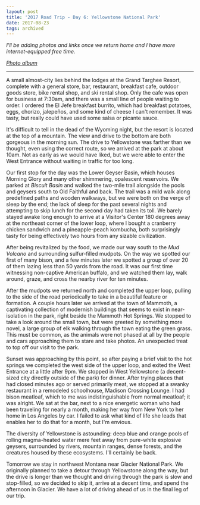```yaml
---
layout: post
title: '2017 Road Trip - Day 6: Yellowstone National Park'
date: 2017-08-23
tags: archived
---
```


_I'll be adding photos and links once we return home and I have more internet-equipped free time._

_[Photo album][photos]_

---

A small almost-city lies behind the lodges at the Grand Targhee Resort, complete with a general store, bar, restaurant, breakfast cafe, outdoor goods store, bike rental shop, and ski rental shop. Only the cafe was open for business at 7:30am, and there was a small line of people waiting to order. I ordered the El Jefe breakfast burrito, which had breakfast potatoes, eggs, chorizo, jalepeños, and some kind of cheese I can't remember. It was tasty, but really could have used some salsa or picante sauce.

It's difficult to tell in the dead of the Wyoming night, but the resort is located at the top of a mountain. The view and drive to the bottom are both gorgeous in the morning sun. The drive to Yellowstone was farther than we thought, even using the correct route, so we arrived at the park at about 10am. Not as early as we would have liked, but we were able to enter the West Entrance without waiting in traffic for too long.

Our first stop for the day was the Lower Geyser Basin, which houses Morning Glory and many other shimmering, opalescent reservoirs. We parked at _Biscuit Basin_ and walked the two-mile trail alongside the pools and geysers south to Old Faithful and back. The trail was a mild walk along predefined paths and wooden walkways, but we were both on the verge of sleep by the end; the lack of sleep for the past several nights and attempting to skip lunch for the second day had taken its toll. We barely stayed awake long enough to arrive at a Visitor's Center 180 degrees away at the northeast corner of the lower loop, where I bought a cranberry chicken sandwich and a pineapple-peach kombucha, both surprisingly tasty for being effectively two hours from any sizable civilization.

After being revitalized by the food, we made our way south to the _Mud Volcano_ and surrounding sulfur-filled mudpots. On the way we spotted our first of many bison, and a few minutes later we spotted a group of over 20 of them lazing less than 50 yards from the road. It was our first time witnessing non-captive American buffalo, and we watched them lay, walk around, graze, and cross the nearby river for ten minutes.

After the mudpots we returned north and completed the upper loop, pulling to the side of the road periodically to take in a beautiful feature or formation. A couple hours later we arrived at the town of Mammoth, a captivating collection of modernish buildings that seems to exist in near-isolation in the park, right beside the Mammoth Hot Springs. We stopped to take a look around the small town, but were greeted by something more novel, a large group of elk walking through the town eating the green grass. This must be common, as the animals were not phased at all by the people and cars approaching them to stare and take photos. An unexpected treat to top off our visit to the park.

Sunset was approaching by this point, so after paying a brief visit to the hot springs we completed the west side of the upper loop, and exited the West Entrance at a little after 9pm. We stopped in West Yellowstone (a decent-sized city directly outside of the park) for dinner. After trying places that had closed minutes ago or served primarily meat, we stopped at a swanky restaurant in a remodeled schoolhouse, Madison Crossing Lounge. I had bison meatloaf, which to me was indistinguishable from normal meatloaf; it was alright. We sat at the bar, next to a nice energetic woman who had been traveling for nearly a month, making her way from New York to her home in Los Angeles by car. I failed to ask what kind of life she leads that enables her to do that for a month, but I'm envious.

The diversity of Yellowstone is astounding: deep blue and orange pools of rolling magma-heated water mere feet away from pure-white explosive geysers, surrounded by rivers, mountain ranges, dense forests, and the creatures housed by these ecosystems. I'll certainly be back.

Tomorrow we stay in northwest Montana near Glacier National Park. We originally planned to take a detour through Yellowstone along the way, but the drive is longer than we thought and driving through the park is slow and stop-filled, so we decided to skip it, arrive at a decent time, and spend the afternoon in Glacier. We have a lot of driving ahead of us in the final leg of our trip.

[photos]: https://goo.gl/photos/s6D4FYv8uWmbNhiT8
